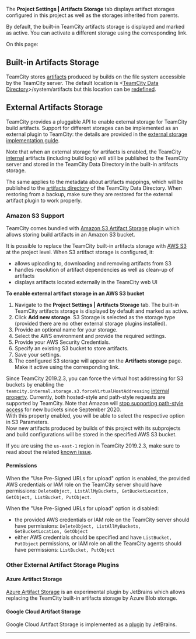[//]: # (title: Configuring Artifacts Storage)
[//]: # (auxiliary-id: Configuring Artifacts Storage)

The __Project Settings | Artifacts Storage__ tab displays artifact storages configured in this project as well as the storages inherited from parents. 

By default, the built-in TeamCity artifacts storage is displayed and marked as active. You can activate a different storage using the corresponding link.

On this page:

<tag-list of="chapter" mode="tree" depth="4"/>

## Built-in Artifacts Storage

TeamCity stores [artifacts](build-artifact.md) produced by builds on the file system accessible by the TeamCity server. The default location is \<[TeamCity Data Directory](teamcity-data-directory.md)\>\/system\/artifacts but this location can be [redefined](teamcity-configuration-and-maintenance.md).

## External Artifacts Storage 

TeamCity provides a pluggable API to enable external storage for TeamCity build artifacts. Support for different storages can be implemented as an external plugin to TeamCity: the details are provided in the [external storage implementation guide](https://plugins.jetbrains.com/docs/teamcity/external-storage-implementation-guide.html).

Note that when an external storage for artifacts is enabled, the TeamCity [internal](build-artifact.md#Hidden+Artifacts) artifacts (including build logs) will still be published to the TeamCity server and stored in the TeamCity Data Directory in the built\-in artifacts storage.

The same applies to the metadata about artifacts mappings, which will be published to the [artifacts directory](teamcity-configuration-and-maintenance.md) of the TeamCity Data Directory. When restoring from a backup, make sure they are restored for the external artifact plugin to work properly.

### Amazon S3 Support

TeamCity comes bundled with [Amazon S3 Artifact Storage](https://plugins.jetbrains.com/plugin/9623-aws-s3-artifact-storage) plugin which allows storing build artifacts in an Amazon S3 bucket.

It is possible to replace the TeamCity built-in artifacts storage with [AWS S3](https://aws.amazon.com/s3/) at the project level. When S3 artifact storage is configured, it:
* allows uploading to, downloading and removing artifacts from S3
* handles resolution of artifact dependencies as well as clean-up of artifacts
* displays artifacts located externally in the TeamCity web UI

__To enable external artifact storage in an AWS S3 bucket__

1. Navigate to the __Project Settings | Artifacts Storage__ tab. The built-in TeamCity artifacts storage is displayed by default and marked as active.
2. Click __Add new storage__. S3 Storage is selected as the storage type (provided there are no other external storage plugins installed).
3. Provide an optional name for your storage.
4. Select the AWS environment and provide the required settings.
5. Provide your AWS Security Credentials.
6. Specify an existing S3 bucket to store artifacts.
7. Save your settings. 
8. The configured S3 storage will appear on the __Artifacts storage__ page. Make it active using the corresponding link.

<anchor name="forceVirtualHostAddressing"/>

Since TeamCity 2019.2.3, you can force the virtual host addressing for S3 buckets by enabling the `teamcity.internal.storage.s3.forceVirtualHostAddressing` [internal property](configuring-teamcity-server-startup-properties.md#TeamCity+internal+properties). Currently, both hosted-style and path-style requests are supported by TeamCity. Note that Amazon will [stop supporting path-style access](https://docs.aws.amazon.com/AmazonS3/latest/dev/VirtualHosting.html#path-style-access) for new buckets since September 2020.   
With this property enabled, you will be able to select the respective option in S3 Parameters.   
Now new artifacts produced by builds of this project with its subprojects and build configurations will be stored in the specified AWS S3 bucket.

<note>

If you are using the `us-east-1` region in TeamCity 2019.2.3, make sure to read about the related [known issue](known-issues.md#AWS+region+%27us-east-1%27+cannot+be+set+in+S3+artifact+storage+settings).

</note>

#### Permissions

When the "Use Pre\-Signed URLs for upload" option is enabled, the provided AWS credentials or IAM role on the TeamCity server should have permissions: `DeleteObject, ListAllMyBuckets, GetBucketLocation, GetObject, ListBucket, PutObject`.

When the "Use Pre\-Signed URLs for upload" option is disabled:
* the provided AWS credentials or IAM role on the TeamCity server should have permissions: `DeleteObject, ListAllMyBuckets, GetBucketLocation, GetObject`
* either AWS credentials should be specified and have `ListBucket, PutObject` permissions, or IAM role on all the TeamCity agents should have permissions: `ListBucket, PutObject`

### Other External Artifact Storage Plugins

#### Azure Artifact Storage

[Azure Artifact Storage](https://plugins.jetbrains.com/plugin/9617-azure-artifact-storage) is an experimental plugin by JetBrains which allows replacing the TeamCity built\-in artifacts storage by Azure Blob storage. 


#### Google Cloud Artifact Storage

 Google Cloud Artifact Storage is implemented as a [plugin](https://plugins.jetbrains.com/plugin/9634-google-artifact-storage) by JetBrains.
 
__ __ 
